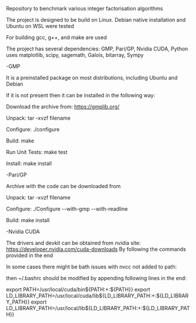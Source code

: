 Repository to benchmark various integer factorisation algorithms

The project is designed to be build on Linux. Debian native installation and Ubuntu on WSL were tested

For building gcc, g++, and make are used


The project has several dependencies: GMP, Pari/GP, Nvidia CUDA, Python uses matplotlib, scipy, sagemath, Galois, bitarray, Sympy

-GMP

It is a preinstalled package on most distributions, including Ubuntu and Debian

If it is not present then it can be installed in the following way:

Download the archive from: https://gmplib.org/

Unpack:
tar -xvzf filename

Configure:
./configure

Build:
make

Run Unit Tests:
make test

Install:
make install

-Pari/GP

Archive with the code can be downloaded from 

Unpack:
tar -xvzf filename

Configure:
./Configure --with-gmp --with-readline

Build:
make install

-Nvidia CUDA

The drivers and devkit can be obtained from nvidia site: https://developer.nvidia.com/cuda-downloads
By following the commands provided in the end

In some cases there might be bath issues with nvcc not added to path:

then ~/.bashrc should be modified by appending following lines in the end:

export PATH=/usr/local/cuda/bin${PATH:+:${PATH}}
export LD_LIBRARY_PATH=/usr/local/cuda/lib${LD_LIBRARY_PATH:+:${LD_LIBRARY_PATH}}
export LD_LIBRARY_PATH=/usr/local/lib${LD_LIBRARY_PATH:+:${LD_LIBRARY_PATH}}
